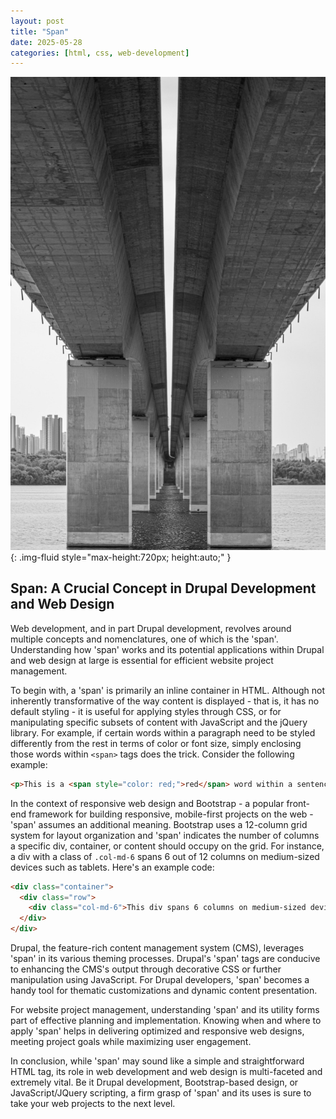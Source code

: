 ```yaml
---
layout: post
title: "Span"
date: 2025-05-28
categories: [html, css, web-development]
---
```


![Image](/assets/gc9f7ad288963083edd07f402d071e8d3ace8df55a698ccd82382b7c93e0a3ffdaf0da54bd52eacdeb2d240412fdf50149688a41ae149b9cff7c6b96c11aae218_1280.jpg){: .img-fluid style="max-height:720px; height:auto;" }

## Span: A Crucial Concept in Drupal Development and Web Design

Web development, and in part Drupal development, revolves around multiple concepts and nomenclatures, one of which is the 'span'. Understanding how 'span' works and its potential applications within Drupal and web design at large is essential for efficient website project management.

To begin with, a 'span' is primarily an inline container in HTML. Although not inherently transformative of the way content is displayed - that is, it has no default styling - it is useful for applying styles through CSS, or for manipulating specific subsets of content with JavaScript and the jQuery library. For example, if certain words within a paragraph need to be styled differently from the rest in terms of color or font size, simply enclosing those words within `<span>` tags does the trick. Consider the following example:

```html
<p>This is a <span style="color: red;">red</span> word within a sentence.</p>
``` 

In the context of responsive web design and Bootstrap - a popular front-end framework for building responsive, mobile-first projects on the web - 'span' assumes an additional meaning. Bootstrap uses a 12-column grid system for layout organization and 'span' indicates the number of columns a specific div, container, or content should occupy on the grid. For instance, a div with a class of `.col-md-6` spans 6 out of 12 columns on medium-sized devices such as tablets. Here's an example code:

```html
<div class="container">
  <div class="row">
    <div class="col-md-6">This div spans 6 columns on medium-sized devices.</div>
  </div>
</div>
```

Drupal, the feature-rich content management system (CMS), leverages 'span' in its various theming processes. Drupal's 'span' tags are conducive to enhancing the CMS's output through decorative CSS or further manipulation using JavaScript. For Drupal developers, 'span' becomes a handy tool for thematic customizations and dynamic content presentation.

For website project management, understanding 'span' and its utility forms part of effective planning and implementation. Knowing when and where to apply 'span' helps in delivering optimized and responsive web designs, meeting project goals while maximizing user engagement.

In conclusion, while 'span' may sound like a simple and straightforward HTML tag, its role in web development and web design is multi-faceted and extremely vital. Be it Drupal development, Bootstrap-based design, or JavaScript/JQuery scripting, a firm grasp of 'span' and its uses is sure to take your web projects to the next level.
